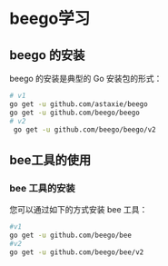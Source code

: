 # beego学习

## beego 的安装

beego 的安装是典型的 Go 安装包的形式：

```bash
# v1
go get -u github.com/astaxie/beego
go get -u github.com/beego/beego
# v2
 go get -u github.com/beego/beego/v2
```

## bee工具的使用

### bee 工具的安装
您可以通过如下的方式安装 bee 工具：
```bash
#v1
go get -u github.com/beego/bee
#v2
go get -u github.com/beego/bee/v2
```


